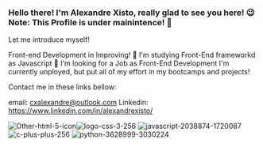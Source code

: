 ### Hello there! I'm Alexandre Xisto, really glad to see you here! 😉  Note: This Profile is under mainintence! 🚫
Let me introduce myself!

Front-end Development in Improving! 🚀
I'm studying Front-End frameworkd as Javascript 🚀
I'm looking for a Job as Front-End Development 
I'm currently unployed, but put all of my effort in my bootcamps and projects!

Contact me in these links bellow:

email: cxalexandre@outlook.com
Linkedin: https://www.linkedin.com/in/alexandrexisto/

![Other-html-5-icon](https://user-images.githubusercontent.com/85184457/160262841-7157ca0d-8fb7-4cc4-a21d-d0584d999423.png)![logo-css-3-256](https://user-images.githubusercontent.com/85184457/160262849-3ec2351b-2d35-44f2-8020-9f02890f9ba1.png)
![javascript-2038874-1720087](https://user-images.githubusercontent.com/85184457/160262816-b7a4b9d9-1cab-4cbd-b3c8-5f3a84316bbe.png)
![c-plus-plus-256](https://user-images.githubusercontent.com/85184457/160262817-9a3fec01-10dd-4fb3-a351-36d4f441478a.png)
![python-3628999-3030224](https://user-images.githubusercontent.com/85184457/160262818-c1631113-31be-4516-ad4b-07c736b37305.png)


 
<!--
**AlexandreXisto/AlexandreXisto** is a ✨ _special_ ✨ repository because its `README.md` (this file) appears on your GitHub profile.

Here are some ideas to get you started:

- 🔭 I’m currently working on ...
- 🌱 I’m currently learning ...
- 👯 I’m looking to collaborate on ...
- 🤔 I’m looking for help with ...
- 💬 Ask me about ...
- 📫 How to reach me: ...
- 😄 Pronouns: ...
- ⚡ Fun fact: ...
-->

